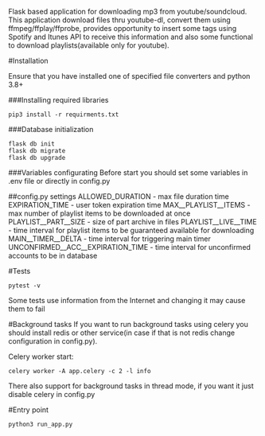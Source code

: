 Flask based application for downloading mp3 from youtube/soundcloud. This application download files thru youtube-dl, convert them using ffmpeg/ffplay/ffprobe, provides opportunity to insert some tags using Spotify and Itunes API to receive this information and also some functional to download playlists(available only for youtube).

#Installation

Ensure that you have installed one of specified file converters and python 3.8+

###Installing required libraries
```
pip3 install -r requirments.txt
```

###Database initialization
```
flask db init
flask db migrate
flask db upgrade
```

###Variables configurating
Before start you should set some variables in .env file or directly in config.py

##config.py settings
ALLOWED_DURATION - max file duration time
EXPIRATION_TIME - user token expiration time
MAX__PLAYLIST__ITEMS - max number of playlist items to be downloaded at once
PLAYLIST__PART__SIZE - size of part archive in files
PLAYLIST__LIVE__TIME - time interval for playlist items to be guaranteed available for downloading
MAIN__TIMER__DELTA - time interval for triggering main timer
UNCONFIRMED__ACC__EXPIRATION_TIME - time interval for unconfirmed accounts to be in database

#Tests
```
pytest -v
```

Some tests use information from the Internet and changing it may cause them to fail

#Background tasks
If you want to run background tasks using celery you should install redis or other service(in case if that is not redis change configuration in config.py).

Celery worker start:
```
celery worker -A app.celery -c 2 -l info
```
There also support for background tasks in thread mode, if you want it just disable celery in config.py

#Entry point
```
python3 run_app.py
```
